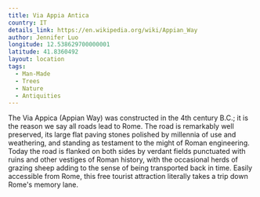 ```yaml
---
title: Via Appia Antica
country: IT
details_link: https://en.wikipedia.org/wiki/Appian_Way
author: Jennifer Luo
longitude: 12.538629700000001
latitude: 41.8360492
layout: location
tags:
  - Man-Made
  - Trees
  - Nature
  - Antiquities
---
```

The Via Appica (Appian Way) was constructed in the 4th century B.C.; it is the reason we say all roads lead to Rome. The road is remarkably well preserved, its large flat paving stones polished by millennia of use and weathering, and standing as testament to the might of Roman engineering. Today the road is flanked on both sides by verdant fields punctuated with ruins and other vestiges of Roman history, with the occasional herds of grazing sheep adding to the sense of being transported back in time. Easily accessible from Rome, this free tourist attraction literally takes a trip down Rome's memory lane.
